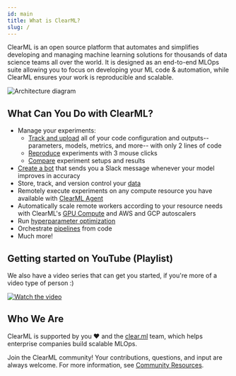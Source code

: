 ```yaml
---
id: main
title: What is ClearML?
slug: /
---
```


ClearML is an open source platform that automates and simplifies developing and managing machine learning solutions
 for thousands of data science teams all over the world.
It is designed as an end-to-end MLOps suite allowing you to focus on developing your ML code & automation,
while ClearML ensures your work is reproducible and scalable.

![Architecture diagram](../img/clearml_architecture.png)

## What Can You Do with ClearML?

- Manage your experiments:
  - [Track and upload](../fundamentals/task.md) all of your code configuration and outputs--parameters, models, metrics, and more-- with only 2 lines of code
  - [Reproduce](../webapp/webapp_exp_reproducing.md) experiments with 3 mouse clicks
  - [Compare](../webapp/webapp_exp_comparing.md) experiment setups and results
- [Create a bot](../guides/services/slack_alerts.md) that sends you a Slack message whenever your model improves in accuracy
- Store, track, and version control your [data](../clearml_data/clearml_data.md)
- Remotely execute experiments on any compute resource you have available with [ClearML Agent](../clearml_agent.md)  
- Automatically scale remote workers according to your resource needs with ClearML's [GPU Compute](../webapp/applications/) and AWS and GCP 
autoscalers
- Run [hyperparameter optimization](../fundamentals/hpo.md) 
- Orchestrate [pipelines](../pipelines/pipelines.md) from code 
- Much more!

## Getting started on YouTube (Playlist)

We also have a video series that can get you started, if you're more of a video type of person :)

[![Watch the video](https://img.youtube.com/vi/s3k9ntmQmD4/hqdefault.jpg)](https://www.youtube.com/watch?v=s3k9ntmQmD4&list=PLMdIlCuMqSTnoC45ME5_JnsJX0zWqDdlO&index=1)

## Who We Are
ClearML is supported by you :heart: and the [clear.ml](https://clear.ml) team, which helps enterprise companies build scalable MLOps.

Join the ClearML community! Your contributions, questions, and input are always welcome. For more information, see [Community Resources](../community.md).  

